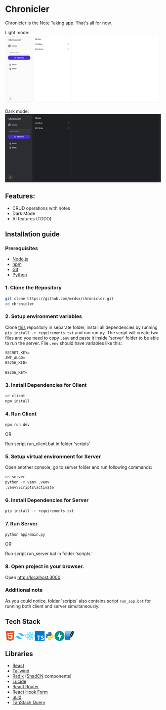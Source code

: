 # Chronicler

Chronicler is the Note Taking app. That's all for now.

Light mode:
![Chronicler UI](/assets/chronicler-ui.png)

Dark mode:
![Chronicler UI with Dark Mode](./assets/chronicler-ui-dark.png)

## Features:

- CRUD operations with notes
- Dark Mode
- AI features (TODO)

## Installation guide

### Prerequisites

- [Node.js](https://nodejs.org/)
- [npm](https://www.npmjs.com/)
- [Git](https://git-scm.com/)
- [Python](https://www.python.org/)

### 1. Clone the Repository

```bash
git clone https://github.com/mrdsx/chronicler.git
cd chronicler
```

### 2. Setup environment variables

Clone [this](https://github.com/mrdsx/jwt-key-generator) repository in separate folder, install all dependencies by running `pip install -r requirements.txt` and run run.py. The script will create two files and you need to copy `.env` and paste it inside 'server' folder to be able to run the server. File `.env` should have variables like this:

```env
SECRET_KEY=
JWT_ALGO=
ES256_KID=

ES256_KEY=
```

### 3. Install Dependencies for Client

```bash
cd client
npm install
```

### 4. Run Client

```bash
npm run dev
```

OR

Run script run_client.bat in folder 'scripts'

### 5. Setup virtual environment for Server

Open another console, go to server folder and run following commands:

```bash
cd server
python -m venv .venv
.venv\Scripts\activate
```

### 6. Install Dependencies for Server

```bash
pip install -r requirements.txt
```

### 7. Run Server

```bash
python app/main.py
```

OR

Run script run_server.bat in folder 'scripts'

### 8. Open project in your browser.

Open [http://localhost:3000](http://localhost:3000/).

### Additional note

As you could notice, folder 'scripts' also contains script `run_app.bat` for running both client and server simultaneously.

## Tech Stack

<div style="display: flex">
  <img src="https://github.com/devicons/devicon/blob/master/icons/html5/html5-original.svg" alt="HTML" height="32">
  <img src="https://github.com/devicons/devicon/blob/master/icons/tailwindcss/tailwindcss-original.svg" alt="TailwindCSS" height="32">
  <img src="https://github.com/devicons/devicon/blob/master/icons/react/react-original.svg" alt="React" height="32">
  <img src="https://github.com/devicons/devicon/blob/master/icons/typescript/typescript-original.svg" alt="TypeScript" height="32">
  <img src="https://github.com/devicons/devicon/blob/v2.16.0/icons/python/python-original.svg" height="32" alt="Python"  />
  <img src="https://github.com/devicons/devicon/blob/v2.16.0/icons/fastapi/fastapi-original.svg" height="32" alt="FastAPI"  />
  <img src="https://github.com/devicons/devicon/blob/v2.16.0/icons/sqlite/sqlite-original.svg" height="32" alt="SQLite"  />
</div>

## Libraries

- [React](https://react.dev/)
- [Tailwind](https://tailwindcss.com/)
- [Radix](https://www.radix-ui.com/) ([ShadCN](https://ui.shadcn.com/) components)
- [Lucide](https://lucide.dev/)
- [React Router](https://reactrouter.com/)
- [React Hook Form](https://react-hook-form.com/)
- [uuid](https://www.npmjs.com/package/uuid)
- [TanStack Query](https://tanstack.com/query/latest)
